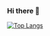 ### Hi there 👋

[![Top Langs](https://github-readme-stats.vercel.app/api/top-langs/?username=Kasl0&layout=compact&langs_count=10)](https://github.com/anuraghazra/github-readme-stats)
